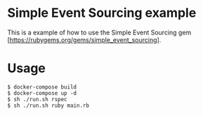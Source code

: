# Simple Event Sourcing example

This is a example of how to use the Simple Event Sourcing gem [https://rubygems.org/gems/simple_event_sourcing].

# Usage

    $ docker-compose build
    $ docker-compose up -d
    $ sh ./run.sh rspec
    $ sh ./run.sh ruby main.rb
